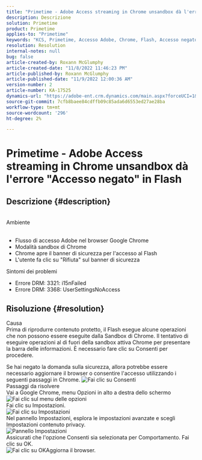 ```yaml
---
title: "Primetime - Adobe Access streaming in Chrome unsandbox dà l'errore \"Accesso negato\" in Flash"
description: Descrizione
solution: Primetime
product: Primetime
applies-to: "Primetime"
keywords: "KCS, Primetime, Accesso Adobe, Chrome, Flash, Accesso negato"
resolution: Resolution
internal-notes: null
bug: false
article-created-by: Roxann McGlumphy
article-created-date: "11/8/2022 11:46:23 PM"
article-published-by: Roxann McGlumphy
article-published-date: "11/9/2022 12:00:36 AM"
version-number: 2
article-number: KA-17525
dynamics-url: "https://adobe-ent.crm.dynamics.com/main.aspx?forceUCI=1&pagetype=entityrecord&etn=knowledgearticle&id=a11bbe88-bf5f-ed11-9561-6045bd006c82"
source-git-commit: 7cfb8baee84cdffb09c85ada6d6553ed27ae28ba
workflow-type: tm+mt
source-wordcount: '296'
ht-degree: 2%

---
```


# Primetime - Adobe Access streaming in Chrome unsandbox dà l&#39;errore &quot;Accesso negato&quot; in Flash

## Descrizione {#description}

<br>Ambiente<br><br>
- Flusso di accesso Adobe nel browser Google Chrome
- Modalità sandbox di Chrome
- Chrome apre il banner di sicurezza per l&#39;accesso al Flash
- L&#39;utente fa clic su &quot;Rifiuta&quot; sul banner di sicurezza



Sintomi dei problemi
- Errore DRM: 3321: i15nFailed
- Errore DRM: 3368: UserSettingsNoAccess



## Risoluzione {#resolution}

Causa<br>
Prima di riprodurre contenuto protetto, il Flash esegue alcune operazioni che non possono essere eseguite dalla Sandbox di Chrome. Il tentativo di eseguire operazioni al di fuori della sandbox attiva Chrome per presentare la barra delle informazioni. È necessario fare clic su Consenti per procedere.

Se hai negato la domanda sulla sicurezza, allora potrebbe essere necessario aggiornare il browser o consentire l&#39;accesso utilizzando i seguenti passaggi in Chrome.
![Fai clic su Consenti](https://helpx.adobe.com/content/dam/help/en/adobe-access/kb/error-3321/jcr%3acontent/main-pars/image/chrome_infobar.png "Fai clic su Consenti")<br>Passaggi da risolvere<br>
Vai a Google Chrome, menu Opzioni in alto a destra dello schermo
![Fai clic sul menu delle opzioni](https://helpx.adobe.com/content/dam/help/en/adobe-access/kb/error-3321/jcr%3acontent/main-pars/procedure/proc_par/step_0/step_par/image/setting_menu.png "Fai clic sul menu delle opzioni")<br>Fai clic su Impostazioni.<br>![Fai clic su Impostazioni](https://helpx.adobe.com/content/dam/help/en/adobe-access/kb/error-3321/jcr%3acontent/main-pars/procedure/proc_par/step_1/step_par/image/3.jpg "Fai clic su Impostazioni")<br>Nel pannello Impostazioni, esplora le impostazioni avanzate e scegli Impostazioni contenuto privacy.<br>![Pannello Impostazioni](https://helpx.adobe.com/content/dam/help/en/adobe-access/kb/error-3321/jcr%3acontent/main-pars/procedure/proc_par/step_2/step_par/image/5.jpg "Pannello Impostazioni")<br>Assicurati che l&#39;opzione Consenti sia selezionata per Comportamento. Fai clic su OK.<br>![Fai clic su OK](https://helpx.adobe.com/content/dam/help/en/adobe-access/kb/error-3321/jcr%3acontent/main-pars/procedure/proc_par/step_3/step_par/image/unsandbox_settings.png "Fai clic su OK")Aggiorna il browser.

<br> <br>